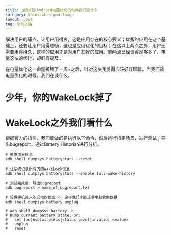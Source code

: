 ```yaml
---
title: 当我们谈Android电量优化的时候我们谈什么
category: think-when-god-laugh
layout: post
tag: 爬坑之路
---
```


解决用户的痛点，让用户用得爽，这是应用存在的核心要义；优秀的应用在这个基础上，还要让用户用得顺畅，这也是应用优化的目标；在这以上两点之外，用户还需要用得持久，这样的应用才是对用户友好的应用。前两点已经谈得足够多了，电量这块的优化，却鲜有提及。

在电量优化这一命题折腾了一周+之后，针对这块我觉得应该好好聊聊，当我们谈电量优化的时候，我们在谈什么。

# 少年，你的WakeLock掉了



# WakeLock之外我们看什么
根据官方的指引，我们能做的是执行以下命令，然后运行指定场景，进行测试，导出bugreport，通过Battery Historian进行分析。

```shell
# 重置电量信息
adb shell dumpsys batterystats --reset

# 让系统记录所有的的WakeLock信息
adb shell dumpsys batterystats --enable full-wake-history

# 测试完成后，导出bugreport
adb bugreport > name_of_bugreport.txt

# 设置手机进入不充电的状态 <- 这样我们才能连着电脑收集数据
adb shell dumpsys battery unplug

# adb shell dumpsys battery -h
# Dump current battery state, or:
#   set [ac|usb|wireless|status|level|invalid] <value>
#   unplug
#   reset
```
